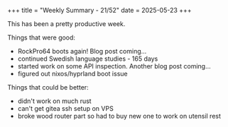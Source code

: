 +++
title = "Weekly Summary - 21/52"
date = 2025-05-23
+++

This has been a pretty productive week.

Things that were good:
- RockPro64 boots again! Blog post coming...
- continued Swedish language studies - 165 days
- started work on some API inspection. Another blog post coming...
- figured out nixos/hyprland boot issue

Things that could be better:
- didn't work on much rust
- can't get gitea ssh setup on VPS
- broke wood router part so had to buy new one to work on utensil rest
